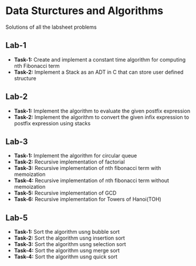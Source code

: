 # Data Sturctures and Algorithms

Solutions of all the labsheet problems

## Lab-1

- **Task-1:** Create and implement a constant time algorithm for computing nth Fibonacci term
- **Task-2:** Implement a Stack as an ADT in C that can store user defined structure

## Lab-2

- **Task-1:** Implement the algorithm to evaluate the given postfix expression
- **Task-2:** Implement the algorithm to convert the given infix expression to postfix expression using stacks

## Lab-3

- **Task-1:** Implement the algorithm for circular queue
- **Task-2:** Recursive implementation of factorial
- **Task-3:** Recursive implementation of nth fibonacci term with memoization
- **Task-4:** Recursive implementation of nth fibonacci term without memoization
- **Task-5:** Recursive implementation of GCD
- **Task-6:** Recursive implementation for Towers of Hanoi(TOH)

## Lab-5

- **Task-1:** Sort the algorithm usng bubble sort
- **Task-2:** Sort the algorithm usng insertion sort
- **Task-3:** Sort the algorithm usng selection sort
- **Task-4:** Sort the algorithm usng merge sort
- **Task-4:** Sort the algorithm usng quick sort
